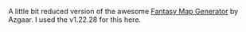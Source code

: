 A little bit reduced version of the awesome [Fantasy Map Generator](https://azgaar.github.io/Fantasy-Map-Generator) by Azgaar. 
I used the v1.22.28 for this here. 
